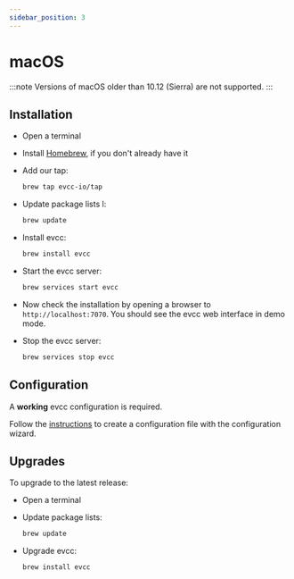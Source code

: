 ```yaml
---
sidebar_position: 3
---
```


# macOS

:::note
Versions of macOS older than 10.12 (Sierra) are not supported.
:::

## Installation

- Open a terminal
- Install [Homebrew](https://brew.sh), if you don't already have it
- Add our tap:

  ```sh
  brew tap evcc-io/tap
  ```

- Update package lists l:

  ```sh
  brew update
  ```

- Install evcc:

  ```sh
  brew install evcc
  ```

- Start the evcc server:

  ```sh
  brew services start evcc
  ```

- Now check the installation by opening a browser to `http://localhost:7070`. You should see the evcc web interface in demo mode.
- Stop the evcc server:

  ```sh
  brew services stop evcc
  ```

## Configuration

A **working** evcc configuration is required.

Follow the [instructions](./configuration#configuration-with-wizard) to create a configuration file with the configuration wizard.

## Upgrades

To upgrade to the latest release:

- Open a terminal
- Update package lists:

  ```sh
  brew update
  ```

- Upgrade evcc:

  ```sh
  brew install evcc
  ```

